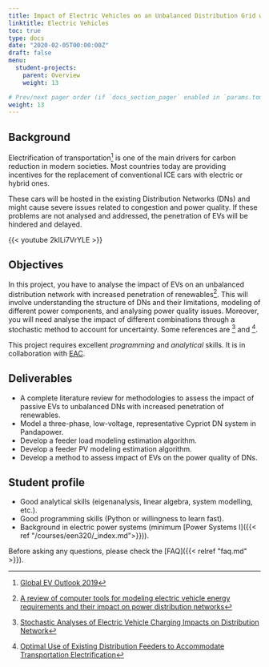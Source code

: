 ```yaml
---
title: Impact of Electric Vehicles on an Unbalanced Distribution Grid with Renewables
linktitle: Electric Vehicles
toc: true
type: docs
date: "2020-02-05T00:00:00Z"
draft: false
menu:
  student-projects:
    parent: Overview
    weight: 13

# Prev/next pager order (if `docs_section_pager` enabled in `params.toml`)
weight: 13
---
```


## Background

Electrification of transportation[^EV] is one of the main drivers for carbon reduction in modern societies. Most countries today are providing incentives for the replacement of conventional ICE cars with electric or hybrid ones.

These cars will be hosted in the existing Distribution Networks (DNs) and might cause severe issues related to congestion and power quality. If these problems are not analysed and addressed, the penetration of EVs will be hindered and delayed.

{{< youtube 2kILi7VrYLE >}}

## Objectives

In this project, you have to analyse the impact of EVs on an unbalanced distribution network with increased penetration of renewables[^R1]. This will involve understanding the structure of DNs and their limitations, modeling of different power components, and analysing power quality issues. Moreover, you will need analyse the impact of different combinations through a stochastic method to account for uncertainty. Some references are [^P1] and [^P2].

This project requires excellent *programming* and *analytical* skills. It is in collaboration with [EAC](http:/www.eac.com.cy).

## Deliverables

- A complete literature review for methodologies to assess the impact of passive EVs to unbalanced DNs with increased penetration of renewables.
- Model a three-phase, low-voltage, representative Cypriot DN system in Pandapower.
- Develop a feeder load modeling estimation algorithm.
- Develop a feeder PV modeling estimation algorithm.
- Develop a method to assess impact of EVs on the power quality of DNs.

## Student profile

- Good analytical skills (eigenanalysis, linear algebra, system modelling, etc.).
- Good programming skills (Python or willingness to learn fast).
- Background in electric power systems (minimum [Power Systems I]({{< ref "/courses/een320/_index.md">}})).

[^EV]: [Global EV Outlook 2019](https://www.iea.org/reports/global-ev-outlook-2019)
[^R1]: [A review of computer tools for modeling electric vehicle energy requirements and their impact on power distribution networks](https://www.sciencedirect.com/science/article/pii/S0306261916304275)
[^P1]: [Stochastic Analyses of Electric Vehicle Charging Impacts on Distribution Network](https://ieeexplore.ieee.org/document/6678651)
[^P2]: [Optimal Use of Existing Distribution Feeders to Accommodate Transportation Electrification](https://ieeexplore.ieee.org/document/7047852)

Before asking any questions, please check the [FAQ]({{< relref "faq.md" >}}).
